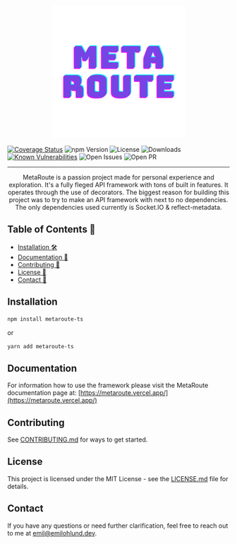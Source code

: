<p align="center">
  <img src="./metaroute-logo.png" alt="MetaRoute Logo" width="300" />
</p>

[![Coverage Status](https://coveralls.io/repos/github/emilohlund-git/metaroute/badge.svg?branch=main)](https://coveralls.io/github/emilohlund-git/metaroute?branch=main)
![npm Version](https://img.shields.io/npm/v/metaroute-ts)
![License](https://img.shields.io/npm/l/metaroute-ts)
![Downloads](https://img.shields.io/npm/dm/metaroute-ts)
[![Known Vulnerabilities](https://snyk.io/test/github/emilohlund-git/metaroute/badge.svg)](https://snyk.io/test/github/emilohlund-git/metaroute)
![Open Issues](https://img.shields.io/github/issues-raw/emilohlund-git/metaroute)
![Open PR](https://img.shields.io/github/issues-pr-raw/emilohlund-git/metaroute)

---

<p align="center">
  MetaRoute is a passion project made for personal experience and exploration. It's a fully fleged API framework with tons of built in features. It operates through the use of decorators. The biggest reason for building this project was to try to make an API framework with next to no dependencies. The only dependencies used currently is Socket.IO & reflect-metadata.
</p>

## Table of Contents 📖

- [Installation 🛠️](#installation)
- [Documentation 🔧](#documentation)
- [Contributing 🤝](#contributing)
- [License 📄](#license)
- [Contact 📧](#contact)

## Installation

```bash
npm install metaroute-ts
```

or

```bash
yarn add metaroute-ts
```

## Documentation

For information how to use the framework please visit the MetaRoute documentation page at: [https://metaroute.vercel.app/](https://metaroute.vercel.app/)

## Contributing

See [CONTRIBUTING.md](CONTRIBUTING.md) for ways to get started.

## License

This project is licensed under the MIT License - see the [LICENSE.md](LICENSE.md) file for details.

## Contact

If you have any questions or need further clarification, feel free to reach out to me at [emil@emilohlund.dev](mailto:emil@emilohlund.dev).
